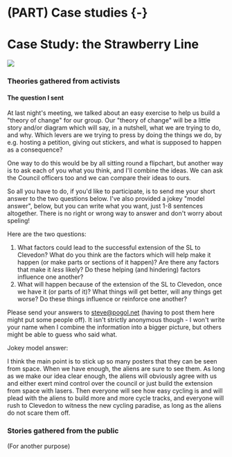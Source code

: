 # (PART) Case studies {-}

# Case Study: the Strawberry Line



![](www/_img/sl.png)

### Theories gathered from activists

#### The question I sent

At last night's meeting, we talked about an easy exercise to help us build a "theory of change" for our group. Our "theory of change" will be a little story and/or diagram which will say, in a nutshell, what we are trying to do, and why. Which levers are we trying to press by doing the things we do, by e.g. hosting a petition, giving out stickers, and what is supposed to happen as a consequence?

One way to do this would be by all sitting round a flipchart, but another way is to ask each of you what you think, and I'll combine the ideas. We can ask the Council officers too and we can compare their ideas to ours.

So all you have to do, if you'd like to participate, is to send me your short answer to the two questions below. I've also provided a jokey "model answer", below, but you can write what you want, just 1-8 sentences altogether.  There is no right or wrong way to answer and don't worry about speling!

Here are the two questions:
1) What factors could lead to the successful extension of the SL to Clevedon?
What do you think are the factors which will help make it happen (or make parts or sections of it happen)? Are there any factors that make it *less* likely? Do these helping (and hindering) factors influence one another?
2) What will happen because of the extension of the SL to Clevedon, once we have it (or parts of it)? What things will get better, will any things get worse? Do these things influence or reinforce one another?

Please send your answers to steve@pogol.net (having to post them here might put some people off). It isn't strictly anonymous though - I won't write your name when I combine the information into a bigger picture, but others might be able to guess who said what.

Jokey model answer:

I think the main point is to stick up so many posters that they can be seen from space. When we have enough, the aliens are sure to see them. As long as we make our idea clear enough, the aliens will obviously agree with us and either exert mind control over the council or just build the extension from space with lasers. Then everyone will see how easy cycling is and will plead with the aliens to build more and more cycle tracks, and everyone will rush to Clevedon to witness the new cycling paradise, as long as the aliens do not scare them off.

### Stories gathered from the public

(For another purpose)
